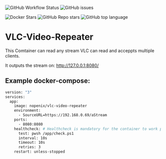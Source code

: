 ![GitHub Workflow Status](https://img.shields.io/github/actions/workflow/status/NopeNix/VLC-Video-Repeater/Build%20and%20Push%20to%20Docker%20Hub.yml?label=Build%20and%20Push%20to%20Docker%20Hub)
![GitHub issues](https://img.shields.io/github/issues-raw/NopeNix/VLC-Video-Repeater)

![Docker Stars](https://img.shields.io/docker/stars/nopenix/vlc-video-repeater)
![GitHub Repo stars](https://img.shields.io/github/stars/NopeNix/VLC-Video-Repeater?label=GitHub%20Stars)
![GitHub top language](https://img.shields.io/github/languages/top/NopeNix/VLC-Video-Repeater)
# VLC-Video-Repeater

This Comtainer can read any stream VLC can read and acceppts multiple clients.

It outputs the stream on: http://127.0.0.1:8080/

## Example docker-compose:
```dockerfile
version: "3"
services:
  app:
    image: nopenix/vlc-video-repeater
    environment:
      - SourceURL=https://192.168.0.69/aStream
    ports:
      - 8080:8080
    healthcheck: # Healthcheck is mandatory for the container to work propperly (especially reconnects!)
      test: pwsh /app/check.ps1
      interval: 10s
      timeout: 10s
      retries: 3
    restart: unless-stopped
```